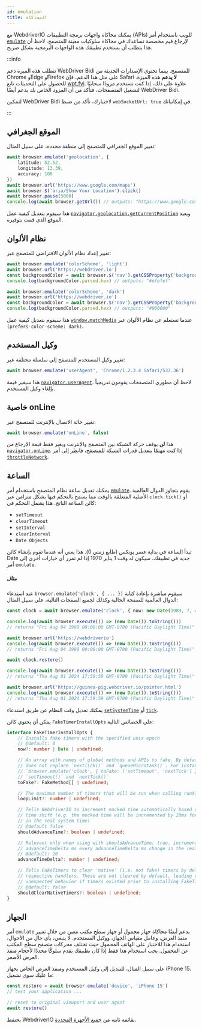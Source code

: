 ```yaml
---
id: emulation
title: المحاكاة
---
```


مع WebdriverIO يمكنك محاكاة واجهات برمجة التطبيقات (APIs) للويب باستخدام أمر [`emulate`](/docs/api/browser/emulate) لإرجاع قيم مخصصة تساعدك في محاكاة سلوكيات معينة للمتصفح. لاحظ أن هذا يتطلب أن يستخدم تطبيقك هذه الواجهات البرمجية بشكل صريح.

<LiteYouTubeEmbed
    id="2bQXzIB_97M"
    title="WebdriverIO Tutorials: The Emulate Command - Emulate Web APIs at Runtime with WebdriverIO"
/>

:::info

تتطلب هذه الميزة دعم WebDriver Bidi للمتصفح. بينما تحتوي الإصدارات الحديثة من Chrome وEdge وFirefox على مثل هذا الدعم، فإن Safari __لا يدعم__ هذه الميزة. للحصول على التحديثات تابع [wpt.fyi](https://wpt.fyi/results/webdriver/tests/bidi/script/add_preload_script/add_preload_script.py?label=experimental&label=master&aligned). علاوة على ذلك، إذا كنت تستخدم مزودًا سحابيًا لتشغيل المتصفحات، فتأكد من أن المزود الخاص بك يدعم أيضًا WebDriver Bidi.

لتمكين WebDriver Bidi لاختبارك، تأكد من ضبط `webSocketUrl: true` في إمكانياتك.

:::

## الموقع الجغرافي

تغيير الموقع الجغرافي للمتصفح إلى منطقة محددة، على سبيل المثال:

```ts
await browser.emulate('geolocation', {
    latitude: 52.52,
    longitude: 13.39,
    accuracy: 100
})
await browser.url('https://www.google.com/maps')
await browser.$('aria/Show Your Location').click()
await browser.pause(5000)
console.log(await browser.getUrl()) // outputs: "https://www.google.com/maps/@52.52,13.39,16z?entry=ttu"
```

هذا سيقوم بتعديل كيفية عمل [`navigator.geolocation.getCurrentPosition`](https://developer.mozilla.org/en-US/docs/Web/API/Geolocation/getCurrentPosition) ويعيد الموقع الذي قمت بتوفيره.

## نظام الألوان

تغيير إعداد نظام الألوان الافتراضي للمتصفح عبر:

```ts
await browser.emulate('colorScheme', 'light')
await browser.url('https://webdriver.io')
const backgroundColor = await browser.$('nav').getCSSProperty('background-color')
console.log(backgroundColor.parsed.hex) // outputs: "#efefef"

await browser.emulate('colorScheme', 'dark')
await browser.url('https://webdriver.io')
const backgroundColor = await browser.$('nav').getCSSProperty('background-color')
console.log(backgroundColor.parsed.hex) // outputs: "#000000"
```

هذا سيقوم بتعديل كيفية عمل [`window.matchMedia`](https://developer.mozilla.org/en-US/docs/Web/API/Window/matchMedia) عندما تستعلم عن نظام الألوان عبر `(prefers-color-scheme: dark)`.

## وكيل المستخدم

تغيير وكيل المستخدم للمتصفح إلى سلسلة مختلفة عبر:

```ts
await browser.emulate('userAgent', 'Chrome/1.2.3.4 Safari/537.36')
```

هذا سيغير قيمة [`navigator.userAgent`](https://developer.mozilla.org/en-US/docs/Web/API/Navigator/userAgent). لاحظ أن مطوري المتصفحات يقومون تدريجياً بإلغاء وكيل المستخدم.

## خاصية onLine

تغيير حالة الاتصال بالإنترنت للمتصفح عبر:

```ts
await browser.emulate('onLine', false)
```

هذا __لن__ يوقف حركة الشبكة بين المتصفح والإنترنت ويغير فقط قيمة الإرجاع من [`navigator.onLine`](https://developer.mozilla.org/en-US/docs/Web/API/Navigator/onLine). إذا كنت مهتمًا بتعديل قدرات الشبكة للمتصفح، فانظر إلى أمر [`throttleNetwork`](/docs/api/browser/throttleNetwork).

## الساعة

يمكنك تعديل ساعة نظام المتصفح باستخدام أمر [`emulate`](/docs/emulation). يقوم بتجاوز الدوال العالمية الأصلية المتعلقة بالوقت مما يسمح بالتحكم فيها بشكل متزامن عبر `clock.tick()` أو كائن الساعة الناتج. هذا يشمل التحكم في:

- `setTimeout`
- `clearTimeout`
- `setInterval`
- `clearInterval`
- `Date Objects`

تبدأ الساعة في بداية عصر يونكس (طابع زمني 0). هذا يعني أنه عندما تقوم بإنشاء كائن Date جديد في تطبيقك، سيكون له وقت 1 يناير 1970 إذا لم تمرر أي خيارات أخرى إلى أمر `emulate`.

##### مثال

عند استدعاء `browser.emulate('clock', { ... })` سيقوم مباشرة بإعادة كتابة الدوال العالمية للصفحة الحالية وكذلك لجميع الصفحات التالية، على سبيل المثال:

```ts
const clock = await browser.emulate('clock', { now: new Date(1989, 7, 4) })

console.log(await browser.execute(() => (new Date()).toString()))
// returns "Fri Aug 04 1989 00:00:00 GMT-0700 (Pacific Daylight Time)"

await browser.url('https://webdriverio')
console.log(await browser.execute(() => (new Date()).toString()))
// returns "Fri Aug 04 1989 00:00:00 GMT-0700 (Pacific Daylight Time)"

await clock.restore()

console.log(await browser.execute(() => (new Date()).toString()))
// returns "Thu Aug 01 2024 17:59:59 GMT-0700 (Pacific Daylight Time)"

await browser.url('https://guinea-pig.webdriver.io/pointer.html')
console.log(await browser.execute(() => (new Date()).toString()))
// returns "Thu Aug 01 2024 17:59:59 GMT-0700 (Pacific Daylight Time)"
```

يمكنك تعديل وقت النظام عن طريق استدعاء [`setSystemTime`](/docs/api/clock/setSystemTime) أو [`tick`](/docs/api/clock/tick).

يمكن أن يحتوي كائن `FakeTimerInstallOpts` على الخصائص التالية:

```ts
interface FakeTimerInstallOpts {
    // Installs fake timers with the specified unix epoch
    // @default: 0
    now?: number | Date | undefined;

    // An array with names of global methods and APIs to fake. By default, WebdriverIO
    // does not replace `nextTick()` and `queueMicrotask()`. For instance,
    // `browser.emulate('clock', { toFake: ['setTimeout', 'nextTick'] })` will fake only
    // `setTimeout()` and `nextTick()`
    toFake?: FakeMethod[] | undefined;

    // The maximum number of timers that will be run when calling runAll() (default: 1000)
    loopLimit?: number | undefined;

    // Tells WebdriverIO to increment mocked time automatically based on the real system
    // time shift (e.g. the mocked time will be incremented by 20ms for every 20ms change
    // in the real system time)
    // @default false
    shouldAdvanceTime?: boolean | undefined;

    // Relevant only when using with shouldAdvanceTime: true. increment mocked time by
    // advanceTimeDelta ms every advanceTimeDelta ms change in the real system time
    // @default: 20
    advanceTimeDelta?: number | undefined;

    // Tells FakeTimers to clear 'native' (i.e. not fake) timers by delegating to their
    // respective handlers. These are not cleared by default, leading to potentially
    // unexpected behavior if timers existed prior to installing FakeTimers.
    // @default: false
    shouldClearNativeTimers?: boolean | undefined;
}
```

## الجهاز

أمر `emulate` يدعم أيضًا محاكاة جهاز محمول أو جهاز سطح مكتب معين من خلال تغيير منفذ العرض، وعامل مقياس الجهاز، ووكيل المستخدم. لا ينبغي، بأي حال من الأحوال، استخدام هذا للاختبار على الهاتف المحمول حيث تختلف محركات متصفح سطح المكتب عن المحمول. يجب استخدام هذا فقط إذا كان تطبيقك يقدم سلوكًا محددًا لأحجام منفذ العرض الأصغر.

على سبيل المثال، للتبديل إلى وكيل المستخدم ومنفذ العرض الخاص بجهاز iPhone 15، ما عليك سوى تشغيل:

```ts
const restore = await browser.emulate('device', 'iPhone 15')
// test your application ...

// reset to original viewport and user agent
await restore()
```

يحتفظ WebdriverIO بقائمة ثابتة من [جميع الأجهزة المحددة](https://github.com/webdriverio/webdriverio/blob/main/packages/webdriverio/src/deviceDescriptorsSource.ts).